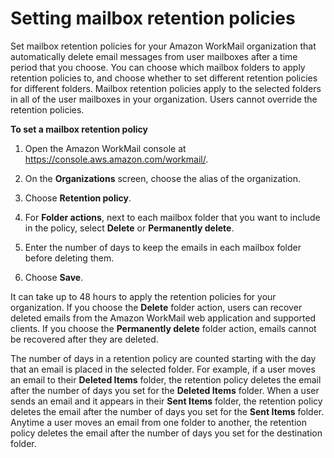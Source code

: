 # Setting mailbox retention policies<a name="mailbox-retention-policy"></a>

Set mailbox retention policies for your Amazon WorkMail organization that automatically delete email messages from user mailboxes after a time period that you choose\. You can choose which mailbox folders to apply retention policies to, and choose whether to set different retention policies for different folders\. Mailbox retention policies apply to the selected folders in all of the user mailboxes in your organization\. Users cannot override the retention policies\.

**To set a mailbox retention policy**

1. Open the Amazon WorkMail console at [https://console\.aws\.amazon\.com/workmail/](https://console.aws.amazon.com/workmail/)\.

1. On the **Organizations** screen, choose the alias of the organization\.

1. Choose **Retention policy**\.

1. For **Folder actions**, next to each mailbox folder that you want to include in the policy, select **Delete** or **Permanently delete**\.

1. Enter the number of days to keep the emails in each mailbox folder before deleting them\.

1. Choose **Save**\.

It can take up to 48 hours to apply the retention policies for your organization\. If you choose the **Delete** folder action, users can recover deleted emails from the Amazon WorkMail web application and supported clients\. If you choose the **Permanently delete** folder action, emails cannot be recovered after they are deleted\.

The number of days in a retention policy are counted starting with the day that an email is placed in the selected folder\. For example, if a user moves an email to their **Deleted Items** folder, the retention policy deletes the email after the number of days you set for the **Deleted Items** folder\. When a user sends an email and it appears in their **Sent Items** folder, the retention policy deletes the email after the number of days you set for the **Sent Items** folder\. Anytime a user moves an email from one folder to another, the retention policy deletes the email after the number of days you set for the destination folder\.